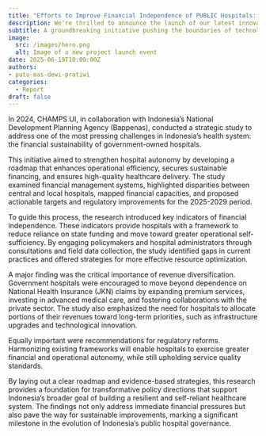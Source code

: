 ```yaml
---
title: "Efforts to Improve Financial Independence of PUBLIC Hospitals: Recommendations for Policy Improvement"
description: We're thrilled to announce the launch of our latest innovative project, set to revolutionize the industry.
subtitle: A groundbreaking initiative pushing the boundaries of technology.
image:
  src: /images/hero.png
  alt: Image of a new project launch event
date: 2025-06-19T10:00:00Z
authors:
- putu-mas-dewi-pratiwi
categories:
  - Report
draft: false
---
```


In 2024, CHAMPS UI, in collaboration with Indonesia’s National Development Planning Agency (Bappenas), conducted a strategic study to address one of the most pressing challenges in Indonesia’s health system: the financial sustainability of government-owned hospitals.

This initiative aimed to strengthen hospital autonomy by developing a roadmap that enhances operational efficiency, secures sustainable financing, and ensures high-quality healthcare delivery. The study examined financial management systems, highlighted disparities between central and local hospitals, mapped financial capacities, and proposed actionable targets and regulatory improvements for the 2025-2029 period.

To guide this process, the research introduced key indicators of financial independence. These indicators provide hospitals with a framework to reduce reliance on state funding and move toward greater operational self-sufficiency. By engaging policymakers and hospital administrators through consultations and field data collection, the study identified gaps in current practices and offered strategies for more effective resource optimization.

A major finding was the critical importance of revenue diversification. Government hospitals were encouraged to move beyond dependence on National Health Insurance (JKN) claims by expanding premium services, investing in advanced medical care, and fostering collaborations with the private sector. The study also emphasized the need for hospitals to allocate portions of their revenues toward long-term priorities, such as infrastructure upgrades and technological innovation.

Equally important were recommendations for regulatory reforms. Harmonizing existing frameworks will enable hospitals to exercise greater financial and operational autonomy, while still upholding service quality standards.

By laying out a clear roadmap and evidence-based strategies, this research provides a foundation for transformative policy directions that support Indonesia’s broader goal of building a resilient and self-reliant healthcare system. The findings not only address immediate financial pressures but also pave the way for sustainable improvements, marking a significant milestone in the evolution of Indonesia’s public hospital governance.
